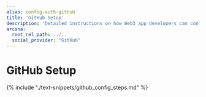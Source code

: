```yaml
---
alias: config-auth-github
title: 'GitHub Setup'
description: 'Detailed instructions on how Web3 app developers can configure GitHub authentication to onboard users in apps that are integrated with the Arcana Auth SDK.'
arcana:
  root_rel_path: ../..
  social_provider: "GitHub"
---
```


# GitHub Setup

{% include "./text-snippets/github_config_steps.md" %}